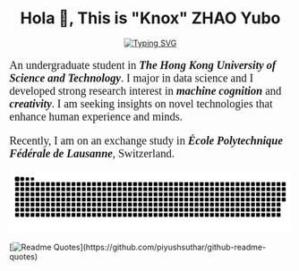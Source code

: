 <h1 align="center">Hola 👋, This is "Knox" ZHAO Yubo</h1>

<div align="center">
  <a href="https://git.io/typing-svg"><img src="https://readme-typing-svg.demolab.com?font=fira+code&weight=600&size=30&duration=3000&pause=1000&color=002FA7&center=true&vCenter=true&width=435&lines=I'm+a+Researcher;Data+scientist;Sportsman;Traveller" alt="Typing SVG" /></a>
</div>


<p style="font-family:verdana; font-size:20px">
  An undergraduate student in <em><strong>The Hong Kong University of Science and Technology</strong></em>.
  I major in data science and I developed strong research interest in
  <em><strong>machine cognition</strong></em> and <em><strong>creativity</strong></em>.
  I am seeking insights on novel technologies that enhance human experience and minds.
</p>

<p style="font-family:verdana; font-size:20px">
  Recently, I am on an exchange study in <em><strong>École Polytechnique Fédérale de Lausanne</strong></em>, Switzerland.
</p>

<picture>
  <source media="(prefers-color-scheme: dark)" srcset="https://raw.githubusercontent.com/KNOXZhao/KNOXZhao/output/github-contribution-grid-snake-dark.svg">
  <source media="(prefers-color-scheme: light)" srcset="https://raw.githubusercontent.com/KNOXZhao/KNOXZhao/output/github-contribution-grid-snake.svg">
  <img alt="github contribution grid snake animation" src="https://raw.githubusercontent.com/KNOXZhao/KNOXZhao/output/github-contribution-grid-snake.svg">
</picture>

[![Readme Quotes](https://quotes-github-readme.vercel.app/api?type=horizontal&theme=nord&quote=Imagine+all+the+people+living+life+in+peace.)](https://github.com/piyushsuthar/github-readme-quotes)



